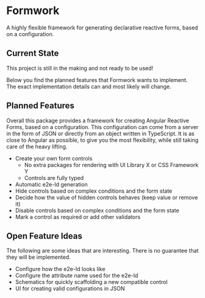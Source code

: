 # Formwork

A highly flexible framework for generating declarative reactive forms, based on a configuration.


## Current State

This project is still in the making and not ready to be used!

Below you find the planned features that Formwork wants to implement. The exact implementation details can and most likely will change.

## Planned Features

Overall this package provides a framework for creating Angular Reactive Forms, based on a configuration. This configuration can come from a server in the form of JSON or directly from an object written in TypeScript. It is as close to Angular as possible, to give you the most flexibility, while still taking care of the heavy lifting.

- Create your own form controls
  - No extra packages for rendering with UI Library X or CSS Framework Y
  - Controls are fully typed
- Automatic e2e-Id generation
- Hide controls based on complex conditions and the form state
- Decide how the value of hidden controls behaves (keep value or remove it)
- Disable controls based on complex conditions and the form state
- Mark a control as required or add other validators


## Open Feature Ideas

The following are some ideas that are interesting. There is no guarantee that they will be implemented.

- Configure how the e2e-Id looks like
- Configure the attribute name used for the e2e-Id
- Schematics for quickly scaffolding a new compatible control
- UI for creating valid configurations in JSON
